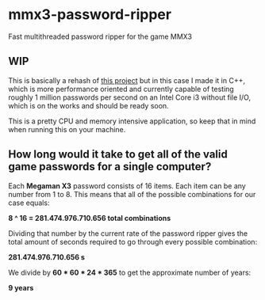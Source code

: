 # mmx3-password-ripper
Fast multithreaded password ripper for the game MMX3 
 
## WIP
This is basically a rehash of [this project](https://github.com/postcode-x/mmx3-password-generator) but in this case I made it in C++, which is more performance oriented and currently capable of testing roughly 1 million passwords per second on an Intel Core i3 without file I/O, which is on the works and should be ready soon.

This is a pretty CPU and memory intensive application, so keep that in mind when running this on your machine.

## How long would it take to get all of the valid game passwords for a single computer?

Each **Megaman X3** password consists of 16 items. Each item can be any number from  1 to 8. This means that all of the possible combinations for our case equals:

**8 ^ 16 = 281.474.976.710.656 total combinations**

Dividing that number by the current rate of the password ripper gives the total amount of seconds required to go through every possible combination:

**281.474.976.710.656 s** 

We divide by **60 * 60 * 24 * 365** to get the approximate number of years:

**9 years** 




